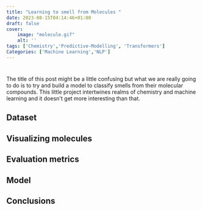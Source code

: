 ```yaml
---
title: "Learning to smell from Molecules "
date: 2023-08-15T04:14:46+01:00
draft: false 
cover:
    image: "molecule.gif"
    alt: ''
tags: ['Chemistry','Predictive-Modelling', 'Transformers']
Categories: ['Machine Learning','NLP']
---
```


#

The title of this post might be a little confusing but what we are really going to do is to try and build a model to classify smells from their molecular compounds. This little project intertwines realms of chemistry and machine learning and it doesn't get more interesting than that. 


## Dataset 




## Visualizing molecules 




## Evaluation metrics 




## Model 





## Conclusions



